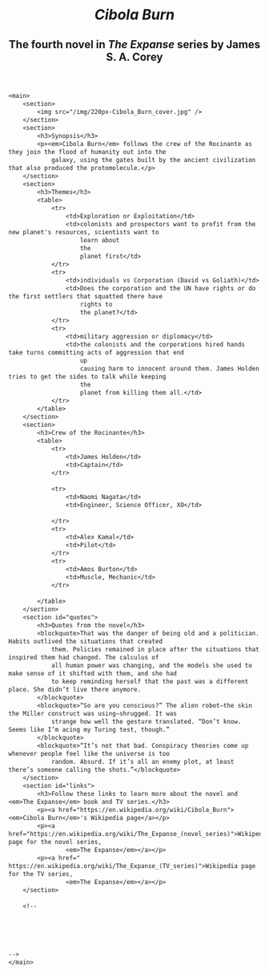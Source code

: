 <!DOCTYPE html>
<html lang="en">
<head>
    <meta charset="UTF-8">
    <meta name="viewport" content="width=device-width, initial-scale=1.0">
    <title>Cibola Burn</title>
    <link rel="stylesheet" href="styles/styles.css" />
</head>
<body>
    <header>
        <h1><em>Cibola Burn</em></h1>
        <h2>The fourth novel in <em>The Expanse</em> series by James S. A. Corey</h2>
    </header>

    <main>
        <section>
            <img src="/img/220px-Cibola_Burn_cover.jpg" />
        </section>
        <section>
            <h3>Synopsis</h3>
            <p><em>Cibola Burn</em> follows the crew of the Rocinante as they join the flood of humanity out into the
                galaxy, using the gates built by the ancient civilization that also produced the protomolecule.</p>
        </section>
        <section>
            <h3>Themes</h3>
            <table>
                <tr>
                    <td>Exploration or Exploitation</td>
                    <td>colonists and prospectors want to profit from the new planet's resources, scientists want to
                        learn about
                        the
                        planet first</td>
                </tr>
                <tr>
                    <td>individuals vs Corporation (David vs Goliath)</td>
                    <td>Does the corporation and the UN have rights or do the first settlers that squatted there have
                        rights to
                        the planet?</td>
                </tr>
                <tr>
                    <td>military aggression or diplomacy</td>
                    <td>the colonists and the corporations hired hands take turns committing acts of aggression that end
                        up
                        causing harm to innocent around them. James Holden tries to get the sides to talk while keeping
                        the
                        planet from killing them all.</td>
                </tr>
            </table>
        </section>
        <section>
            <h3>Crew of the Rocinante</h3>
            <table>
                <tr>
                    <td>James Holden</td>
                    <td>Captain</td>
                </tr>

                <tr>
                    <td>Naomi Nagata</td>
                    <td>Engineer, Science Officer, XO</td>

                </tr>
                <tr>
                    <td>Alex Kamal</td>
                    <td>Pilot</td>
                </tr>
                <tr>
                    <td>Amos Burton</td>
                    <td>Muscle, Mechanic</td>
                </tr>

            </table>
        </section>
        <section id="quotes">
            <h3>Quotes from the novel</h3>
            <blockquote>That was the danger of being old and a politician. Habits outlived the situations that created
                them. Policies remained in place after the situations that inspired them had changed. The calculus of
                all human power was changing, and the models she used to make sense of it shifted with them, and she had
                to keep reminding herself that the past was a different place. She didn’t live there anymore.
            </blockquote>
            <blockquote>“So are you conscious?” The alien robot—the skin the Miller construct was using—shrugged. It was
                strange how well the gesture translated. “Don’t know. Seems like I’m acing my Turing test, though.”
            </blockquote>
            <blockquote>“It’s not that bad. Conspiracy theories come up whenever people feel like the universe is too
                random. Absurd. If it’s all an enemy plot, at least there’s someone calling the shots.”</blockquote>
        </section>
        <section id="links">
            <h3>Follow these links to learn more about the novel and <em>The Expanse</em> book and TV series.</h3>
            <p><a href="https://en.wikipedia.org/wiki/Cibola_Burn"><em>Cibola Burn</em>'s Wikipedia page</a></p>
            <p><a href="https://en.wikipedia.org/wiki/The_Expanse_(novel_series)">Wikipedia page for the novel series,
                    <em>The Expanse</em></a></p>
            <p><a href=" https://en.wikipedia.org/wiki/The_Expanse_(TV_series)">Wikipedia page for the TV series,
                    <em>The Expanse</em></a></p>
        </section>
        
        <!--      
        
        
        


    -->
    </main>
</body>
</html>